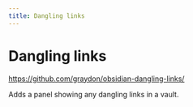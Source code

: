 ```yaml
---
title: Dangling links
---
```


# Dangling links

<https://github.com/graydon/obsidian-dangling-links/>

Adds a panel showing any dangling links in a vault.
